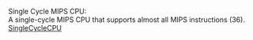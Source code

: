 Single Cycle MIPS CPU:  
A single-cycle MIPS CPU that supports almost all MIPS instructions (36).  
[SingleCycleCPU](https://github.com/LStrying/MIPS_CPU/blob/main/Single/SingleCycleCPU.v)  


